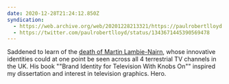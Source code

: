 ```yaml
---
date: 2020-12-28T21:24:12.850Z
syndication:
  - https://web.archive.org/web/20201228213321/https://paulrobertlloyd.com/notes/1609190652/
  - https://twitter.com/paulrobertlloyd/status/1343671445390569478
---
```

Saddened to learn of the [death of Martin Lambie-Nairn](https://www.theguardian.com/artanddesign/2020/dec/28/martin-lambie-nairn-spitting-image-co-creator-dies), whose innovative identities could at one point be seen across all 4 terrestrial TV channels in the UK. His book ""Brand Identity for Television With Knobs On"" inspired my dissertation and interest in television graphics. Hero.
